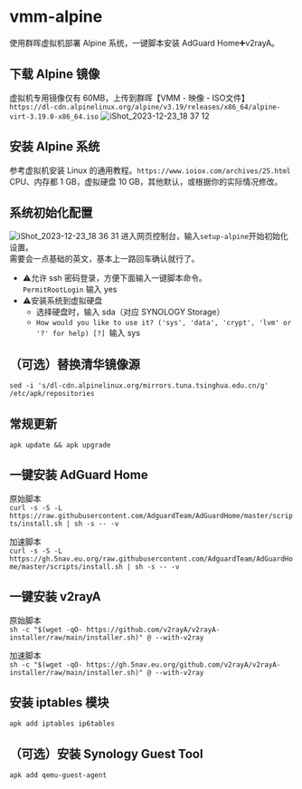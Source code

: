 # vmm-alpine

使用群晖虚拟机部署 Alpine 系统，一键脚本安装 AdGuard Home➕v2rayA。

## 下载 Alpine 镜像
虚拟机专用镜像仅有 60MB，上传到群晖【VMM - 映像 - ISO文件】  
`https://dl-cdn.alpinelinux.org/alpine/v3.19/releases/x86_64/alpine-virt-3.19.0-x86_64.iso`
![iShot_2023-12-23_18 37 12](https://github.com/juneix/vmm-alpine/assets/81808039/2a1e8d6f-08a9-4c01-a437-ca40d45d2c3a)


## 安装 Alpine 系统
参考虚拟机安装 Linux 的通用教程。`https://www.ioiox.com/archives/25.html`  
CPU、内存都 1 GB，虚拟硬盘 10 GB，其他默认，或根据你的实际情况修改。

## 系统初始化配置
![iShot_2023-12-23_18 36 31](https://github.com/juneix/vmm-alpine/assets/81808039/8d55dc5a-2f01-4b2a-89d5-c453ce82b8e7)
进入网页控制台，输入`setup-alpine`开始初始化设置。  
需要会一点基础的英文，基本上一路回车确认就行了。  

- ⚠️允许 ssh 密码登录，方便下面输入一键脚本命令。  
`PermitRootLogin` 输入 yes  
- ⚠️安装系统到虚拟硬盘  
  - 选择硬盘时，输入 sda（对应 SYNOLOGY Storage）  
  - `How would you like to use it? ('sys', 'data', 'crypt', 'lvm' or '?' for help) [?] `输入 sys  

## （可选）替换清华镜像源
`sed -i 's/dl-cdn.alpinelinux.org/mirrors.tuna.tsinghua.edu.cn/g' /etc/apk/repositories`

## 常规更新
`apk update && apk upgrade`

## 一键安装 AdGuard Home
原始脚本  
`curl -s -S -L https://raw.githubusercontent.com/AdguardTeam/AdGuardHome/master/scripts/install.sh | sh -s -- -v`  

加速脚本  
`curl -s -S -L https://gh.5nav.eu.org/raw.githubusercontent.com/AdguardTeam/AdGuardHome/master/scripts/install.sh | sh -s -- -v`  

## 一键安装 v2rayA
原始脚本  
`sh -c "$(wget -qO- https://github.com/v2rayA/v2rayA-installer/raw/main/installer.sh)" @ --with-v2ray`  

加速脚本  
`sh -c "$(wget -qO- https://gh.5nav.eu.org/github.com/v2rayA/v2rayA-installer/raw/main/installer.sh)" @ --with-v2ray`  

## 安装 iptables 模块
`apk add iptables ip6tables`

## （可选）安装 Synology Guest Tool
`apk add qemu-guest-agent`
